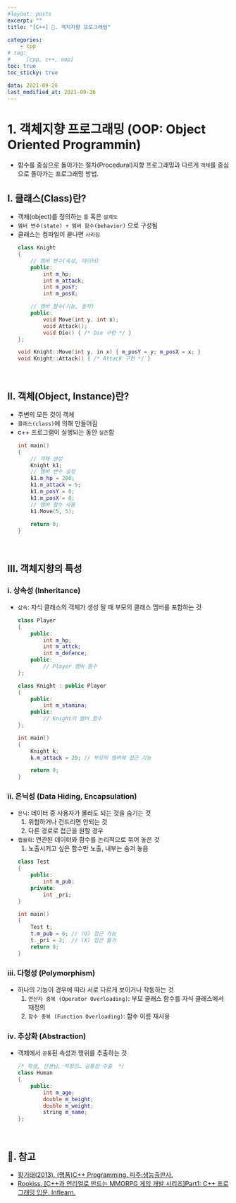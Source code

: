 ```yaml
---
#layout: posts
excerpt: ""
title: "[C++] 📂. 객치지향 프로그래밍"

categories:
    - cpp
# tag:
#     [cpp, c++, oop]
toc: true
toc_sticky: true

data: 2021-09-26
last_modified_at: 2021-09-26
---
```


# 1. 객체지향 프로그래밍 (OOP: Object Oriented Programmin)
   * 함수를 중심으로 돌아가는 절차(Procedural)지향 프로그래밍과 다르게 `객체`를 중심으로 돌아가는 프로그래밍 방법.
 
## Ⅰ. 클래스(Class)란? 
  * 객체(object)를 정의하는 `틀` 혹은 `설계도`
  * `멤버 변수(state) + 멤버 함수(behavior)` 으로 구성됨
  * 클래스는 컴파일이 끝나면 `사라짐`
    ```c++
    class Knight
    {
        // 멤버 변수(속성, 데이터)
        public:
            int m_hp;
            int m_attack;
            int m_posY;
            int m_posX;

        // 멤버 함수(기능, 동작)
        public:
            void Move(int y, int x);
            void Attack();
            void Die() { /* Die 구현 */ }
    };

    void Knight::Move(int y, in x) { m_posY = y; m_posX = x; }
    void Knight::Attack() { /* Attack 구현 */ }
    ```

<br>

## Ⅱ. 객체(Object, Instance)란? 
  * 주변의 모든 것이 객체
  * `클래스(class)`에 의해 만들어짐
  * c++ 프로그램이 실행되는 동안 `실존`함
    ```c++
    int main()
    {
        // 객체 생성
        Knight k1; 
        // 멤버 변수 설정
        k1.m_hp = 200;
        k1.m_attack = 5;
        k1.m_posY = 0;
        k1.m_posX = 0;
        // 멤버 함수 사용
        k1.Move(5, 5);
        
        return 0;
    }
    ```

<br>

## Ⅲ. 객체지향의 특성
### ⅰ. 상속성 (Inheritance)
  * `상속`: 자식 클래스의 객체가 생성 될 때 부모의 클래스 멤버를 포함하는 것
    ```c++
    class Player
    {
        public:
            int m_hp;
            int m_attck;
            int m_defence;
        public:
            // Player 멤버 함수
    };

    class Knight : public Player
    {
        public:
            int m_stamina;
        public:
            // Knight의 멤버 함수
    };

    int main()
    {
        Knight k;
        k.m_attack = 20; // 부모의 멤버에 접근 가능

        return 0;
    }
    ```

### ⅱ. 은닉성 (Data Hiding, Encapsulation)
  * `은닉`: 데이터 중 사용자가 몰라도 되는 것을 숨기는 것
    1. 위험하거나 건드리면 안되는 것
    2. 다른 경로로 접근을 원할 경우
  * `캡슐화`: 연관된 데이터와 함수를 논리적으로 묶어 놓은 것
    1. 노출시키고 싶은 함수만 노출, 내부는 숨겨 놓음
    ```c++
    class Test
    {
        public:
            int m_pub;
        private:
            int _pri;
    }

    int main()
    {
        Test t;
        t.m_pub = 0; // (O) 접근 가능
        t._pri = 2;  // (X) 접근 불가
        return 0;
    }
    ```
   
### ⅲ. 다형성 (Polymorphism)
  * 하나의 기능이 경우에 따라 서로 다르게 보이거나 작동하는 것
    1. `연산자 중복 (Operator Overloading)`: 부모 클래스 함수를 자식 클래스에서 재정의
    2. `함수 중복 (Function Overloading)`: 함수 이름 재사용
   
### ⅳ. 추상화 (Abstraction)
  * 객체에서 `공통`된 속성과 행위를 추출하는 것
    ```c++
    /* 학생, 선생님, 직장인… 공통점 추출  */
    class Human
    {
        public:
            int m_age;
            double m_height;
            double m_weight;
            string m_name;
    };
    ```

<br>

## 📑. 참고
* [황기태(2013). (명품)C++ Programming. 파주:생능출판사.](https://www.booksr.co.kr/html/book/book.asp?seq=697053)
* [Rookiss. [C++과 언리얼로 만드는 MMORPG 게임 개발 시리즈]Part1: C++ 프로그래밍 입문. Inflearn.](https://www.inflearn.com/course/%EC%96%B8%EB%A6%AC%EC%96%BC-3d-mmorpg-1/dashboard)